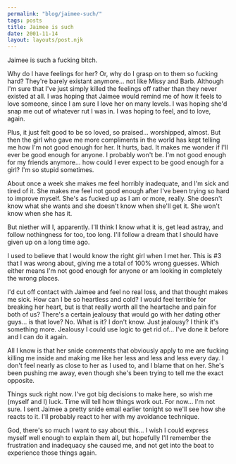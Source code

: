 ```yaml
---
permalink: "blog/jaimee-such/"
tags: posts
title: Jaimee is such
date: 2001-11-14
layout: layouts/post.njk
---
```


Jaimee is such a fucking bitch.

Why do I have feelings for her? Or, why do I grasp on to them so fucking hard? They're barely existant anymore... not like Missy and Barb. Although I'm sure that I've just simply killed the feelings off rather than they never existed at all. I was hoping that Jaimee would remind me of how it feels to love someone, since I am sure I love her on many levels. I was hoping she'd snap me out of whatever rut I was in. I was hoping to feel, and to love, again.

Plus, it just felt good to be so loved, so praised... worshipped, almost. But then the girl who gave me more compliments in the world has kept telling me how I'm not good enough for her. It hurts, bad. It makes me wonder if I'll ever be good enough for anyone. I probably won't be. I'm not good enough for my friends anymore... how could I ever expect to be good enough for a girl? I'm so stupid sometimes.

About once a week she makes me feel horribly inadequate, and I'm sick and tired of it. She makes me feel not good enough after I've been trying so hard to improve myself. She's as fucked up as I am or more, really. She doesn't know what she wants and she doesn't know when she'll get it. She won't know when she has it.

But niether will I, apparently. I'll think I know what it is, get lead astray, and follow nothingness for too, too long. I'll follow a dream that I should have given up on a long time ago.

I used to believe that I would know the right girl when I met her. This is #3 that I was wrong about, giving me a total of 100% wrong guesses. Which either means I'm not good enough for anyone or am looking in completely the wrong places.

I'd cut off contact with Jaimee and feel no real loss, and that thought makes me sick. How can I be so heartless and cold? I would feel terrible for breaking her heart, but is that really worth all the heartache and pain for both of us? There's a certain jealousy that would go with her dating other guys... is that love? No. What is it? I don't know. Just jealousy? I think it's something more. Jealousy I could use logic to get rid of... I've done it before and I can do it again.

All I know is that her snide comments that obviously apply to me are fucking killing me inside and making me like her less and less and less every day. I don't feel nearly as close to her as I used to, and I blame that on her. She's been pushing me away, even though she's been trying to tell me the exact opposite.

Things suck right now. I've got big decisions to make here, so wish me (myself and I) luck. Time will tell how things work out. For now... I'm not sure. I sent Jaimee a pretty snide email earlier tonight so we'll see how she reacts to it. I'll probably react to her with my avoidance technique.

God, there's so much I want to say about this... I wish I could express myself well enough to explain them all, but hopefully I'll remember the frustration and inadequacy she caused me, and not get into the boat to experience those things again.